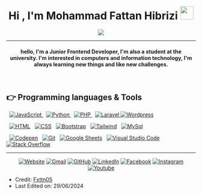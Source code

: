 <h1 align="center">Hi , I'm Mohammad Fattan Hibrizi <img src="https://media.giphy.com/media/hvRJCLFzcasrR4ia7z/giphy.gif" width="35"></h1>
<p align="center">
  <a href="https://github.com/DenverCoder1/readme-typing-svg"><img src="https://readme-typing-svg.herokuapp.com?lines=Information+System+Student;Frontend+Web+Developer;Graphic%20Designer;Always%20learning%20new%20things&center=true&width=500&height=50"></a>
</p>
<hr/>
<h4 align="center">hello, I'm a Junior Frontend Developer, I'm also a student at the university. I'm interested in computers and information technology, I'm always learning new things and like new challenges.</h4>
<br>

## 👉 Programming languages  & Tools

<p align="left"> 
  &nbsp;
  <a href="https://developer.mozilla.org/en-US/docs/Web/JavaScript" target="_blank"> 
     <img alt="JavaScript" src="https://img.shields.io/badge/JavaScript%20-%23F7DF1E.svg?logo=javascript&logoColor=black">
   </a>
  &nbsp;
   <a href="https://www.python.org" target="_blank">
    <img alt="Python" src="https://img.shields.io/badge/Python%20-%2314354C.svg?logo=python&logoColor=white">
  </a>
  &nbsp;
  <a href="https://www.php.net/">
    <img alt="PHP" src="https://img.shields.io/badge/PHP-%23777BB4.svg?logo=php&logoColor=white"/>
  </a>
  &nbsp;
  <a href="https://laravel.com/">
    <img alt="Laravel" src="https://img.shields.io/badge/Laravel-FF2D20?style=flat&logo=laravel&logoColor=white"/>
  </a>
  <a href="https://wordpress.com/">
    <img alt="Wordpress" src="https://img.shields.io/badge/Wordpress-21759B?style=flat&logo=wordpress&logoColor=white"/>
  </a>
</p>

<p align="left"> 
  &nbsp; 
  <a href="https://www.w3.org/html/" target="_blank"> <img alt="HTML" src="https://img.shields.io/badge/HTML5%20-%23E34F26.svg?logo=html5&logoColor=white"/></a>   
  &nbsp;
  <a href="https://www.w3schools.com/css/" target="_blank"><img alt="CSS" src="https://img.shields.io/badge/CSS%20-%231572B6.svg?logo=css3&logoColor=white"/></a> 
   &nbsp;
  <a href="https://getbootstrap.com" target="_blank"> <img alt="Bootstrap" src="https://img.shields.io/badge/Bootstrap-%23563D7C.svg?style=flat&logo=bootstrap&logoColor=white"/></a>
   &nbsp;
  <a href="https://tailwindcss.com/" target="_blank"><img alt="Tailwind" src="https://img.shields.io/badge/Tailwind_CSS-06B6D4?style=flat&logo=tailwind-css&logoColor=white"/></a>
   &nbsp;
  <a href="https://mysql.com/" target="_blank"><img alt="MySql" src="https://img.shields.io/badge/MySQL-4479A1?style=flat&logo=mysql&logoColor=white"/></a>
</p>
 
<p>
  &nbsp;
    <a href="#"><img alt="Codepen" src="https://img.shields.io/badge/Codepen-000000.svg?logo=codepen&logoColor=white"/></a>
  &nbsp;
    <a href="#"><img alt="Git" src="https://img.shields.io/badge/Git%20-%23F05033.svg?logo=git&logoColor=white"></a>
  &nbsp;
    <a href="#"><img alt="Google Sheets" src="https://img.shields.io/badge/Google%20Sheets%20-%2334A853.svg?logo=google%20sheets&logoColor=white"></a>
  &nbsp;
    <a href="#"><img alt="Visual Studio Code" src="https://img.shields.io/badge/Visual%20Studio%20Code-0078d7.svg?logo=visual-studio-code&logoColor=white"></a>
  &nbsp;
    <a href="#"><img alt="Stack Overflow" src="https://img.shields.io/badge/-Stack%20Overflow-FE7A16?logo=stack-overflow&logoColor=white"></a>
</p>

<hr/>

<p align="center">
  	<a href="https://fattanportofolio.framer.website/"><img src="https://img.icons8.com/?size=30&id=63807&format=png&color=000000" alt="Website"/></a>
	<a href="mailto:fattanhibrizi@gmail.com"><img src="https://img.icons8.com/?size=30&id=P7UIlhbpWzZm&format=png&color=000000" alt="Gmail"/></a>
	<a href="https://github.com/fxttn05"><img src="https://img.icons8.com/?size=30&id=AZOZNnY73haj&format=png&color=000000" alt="GitHub"/></a>
	<a href="https://linkedin.com/in/mohammad-fattan-hibrizi"><img src="https://img.icons8.com/?size=30&id=13930&format=png&color=000000" alt="LinkedIn"/></a>
	<a href="https://www.facebook.com/"><img src="https://img.icons8.com/?size=30&id=118497&format=png&color=000000" alt="Facebook"/></a>
	<a href="https://instagram.com/fattanhbrz_"><img src="https://img.icons8.com/?size=30&id=32323&format=png&color=000000" alt="Instagram"/></a>
	<a href="https://www.youtube.com/@Fattan20"><img src="https://img.icons8.com/?size=30&id=19318&format=png&color=000000" alt="Youtube"/></a>
</p>

* Credit: [Fxttn05](https://github.com/fxttn05)
* Last Edited on: 29/06/2024
